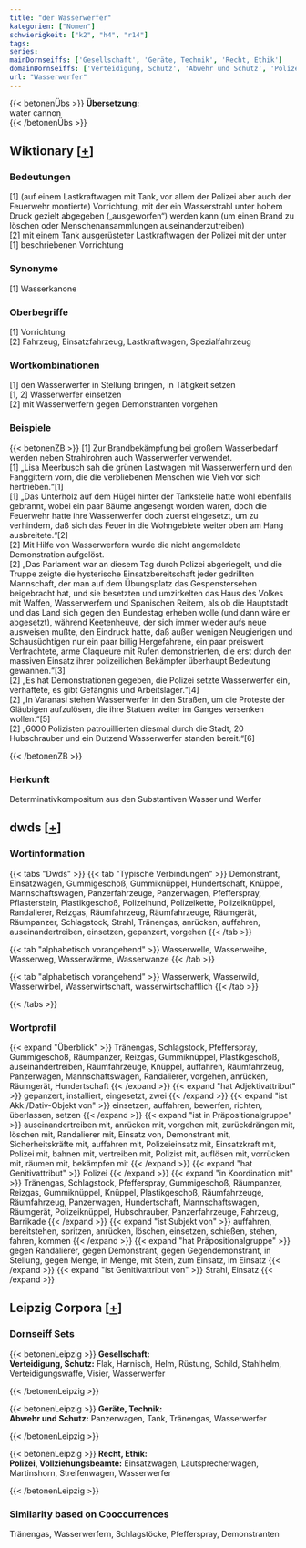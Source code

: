 ```yaml
---
title: "der Wasserwerfer"
kategorien: ["Nomen"]
schwierigkeit: ["k2", "h4", "r14"]
tags:
series:
mainDornseiffs: ['Gesellschaft', 'Geräte, Technik', 'Recht, Ethik']
domainDornseiffs: ['Verteidigung, Schutz', 'Abwehr und Schutz', 'Polizei, Vollziehungsbeamte']
url: "Wasserwerfer"
---
```


{{< betonenÜbs >}}
**Übersetzung:**  
water cannon  
{{< /betonenÜbs >}}

## Wiktionary [[+](https://de.wiktionary.org/wiki/Wasserwerfer)]

### Bedeutungen
[1] (auf einem Lastkraftwagen mit Tank, vor allem der Polizei aber auch der Feuerwehr montierte) Vorrichtung, mit der ein Wasserstrahl unter hohem Druck gezielt abgegeben („ausgeworfen“) werden kann (um einen Brand zu löschen oder Menschenansammlungen auseinanderzutreiben)  
[2] mit einem Tank ausgerüsteter Lastkraftwagen der Polizei mit der unter [1] beschriebenen Vorrichtung  

### Synonyme
[1] Wasserkanone  

### Oberbegriffe
[1] Vorrichtung  
[2] Fahrzeug, Einsatzfahrzeug, Lastkraftwagen, Spezialfahrzeug  

### Wortkombinationen
[1] den Wasserwerfer in Stellung bringen, in Tätigkeit setzen  
[1, 2] Wasserwerfer einsetzen  
[2] mit Wasserwerfern gegen Demonstranten vorgehen  

### Beispiele
{{< betonenZB >}}
[1] Zur Brandbekämpfung bei großem Wasserbedarf werden neben Strahlrohren auch Wasserwerfer verwendet.  
[1] „Lisa Meerbusch sah die grünen Lastwagen mit Wasserwerfern und den Fanggittern vorn, die die verbliebenen Menschen wie Vieh vor sich hertrieben.“[1]  
[1] „Das Unterholz auf dem Hügel hinter der Tankstelle hatte wohl ebenfalls gebrannt, wobei ein paar Bäume angesengt worden waren, doch die Feuerwehr hatte ihre Wasserwerfer doch zuerst eingesetzt, um zu verhindern, daß sich das Feuer in die Wohngebiete weiter oben am Hang ausbreitete.“[2]  
[2] Mit Hilfe von Wasserwerfern wurde die nicht angemeldete Demonstration aufgelöst.  
[2] „Das Parlament war an diesem Tag durch Polizei abgeriegelt, und die Truppe zeigte die hysterische Einsatzbereitschaft jeder gedrillten Mannschaft, der man auf dem Übungsplatz das Gespenstersehen beigebracht hat, und sie besetzten und umzirkelten das Haus des Volkes mit Waffen, Wasserwerfern und Spanischen Reitern, als ob die Hauptstadt und das Land sich gegen den Bundestag erheben wolle (und dann wäre er abgesetzt), während Keetenheuve, der sich immer wieder aufs neue ausweisen mußte, den Eindruck hatte, daß außer wenigen Neugierigen und Schausüchtigen nur ein paar billig Hergefahrene, ein paar preiswert Verfrachtete, arme Claqueure mit Rufen demonstrierten, die erst durch den massiven Einsatz ihrer polizeilichen Bekämpfer überhaupt Bedeutung gewannen.“[3]  
[2] „Es hat Demonstrationen gegeben, die Polizei setzte Wasserwerfer ein, verhaftete, es gibt Gefängnis und Arbeitslager.“[4]  
[2] „In Varanasi stehen Wasserwerfer in den Straßen, um die Proteste der Gläubigen aufzulösen, die ihre Statuen weiter im Ganges versenken wollen.“[5]  
[2] „6000 Polizisten patrouillierten diesmal durch die Stadt, 20 Hubschrauber und ein Dutzend Wasserwerfer standen bereit.“[6]  

{{< /betonenZB >}}
### Herkunft
Determinativkompositum aus den Substantiven Wasser und Werfer  



## dwds [[+](https://www.dwds.de/wb/Wasserwerfer)]

### Wortinformation
{{< tabs "Dwds" >}}
{{< tab "Typische Verbindungen" >}}
Demonstrant, Einsatzwagen, Gummigeschoß, Gummiknüppel, Hundertschaft, Knüppel, Mannschaftswagen, Panzerfahrzeuge, Panzerwagen, Pfefferspray, Pflasterstein, Plastikgeschoß, Polizeihund, Polizeikette, Polizeiknüppel, Randalierer, Reizgas, Räumfahrzeug, Räumfahrzeuge, Räumgerät, Räumpanzer, Schlagstock, Strahl, Tränengas, anrücken, auffahren, auseinandertreiben, einsetzen, gepanzert, vorgehen
{{< /tab >}}

{{< tab "alphabetisch vorangehend" >}}
Wasserwelle, Wasserweihe, Wasserweg, Wasserwärme, Wasserwanze
{{< /tab >}}

{{< tab "alphabetisch vorangehend" >}}
Wasserwerk, Wasserwild, Wasserwirbel, Wasserwirtschaft, wasserwirtschaftlich
{{< /tab >}}

{{< /tabs >}}

### Wortprofil
{{< expand "Überblick" >}} Tränengas, Schlagstock, Pfefferspray, Gummigeschoß, Räumpanzer, Reizgas, Gummiknüppel, Plastikgeschoß, auseinandertreiben, Räumfahrzeuge, Knüppel, auffahren, Räumfahrzeug, Panzerwagen, Mannschaftswagen, Randalierer, vorgehen, anrücken, Räumgerät, Hundertschaft {{< /expand >}}
{{< expand "hat Adjektivattribut" >}} gepanzert, installiert, eingesetzt, zwei {{< /expand >}}
{{< expand "ist Akk./Dativ-Objekt von" >}} einsetzen, auffahren, bewerfen, richten, überlassen, setzen {{< /expand >}}
{{< expand "ist in Präpositionalgruppe" >}} auseinandertreiben mit, anrücken mit, vorgehen mit, zurückdrängen mit, löschen mit, Randalierer mit, Einsatz von, Demonstrant mit, Sicherheitskräfte mit, auffahren mit, Polizeieinsatz mit, Einsatzkraft mit, Polizei mit, bahnen mit, vertreiben mit, Polizist mit, auflösen mit, vorrücken mit, räumen mit, bekämpfen mit {{< /expand >}}
{{< expand "hat Genitivattribut" >}} Polizei {{< /expand >}}
{{< expand "in Koordination mit" >}} Tränengas, Schlagstock, Pfefferspray, Gummigeschoß, Räumpanzer, Reizgas, Gummiknüppel, Knüppel, Plastikgeschoß, Räumfahrzeuge, Räumfahrzeug, Panzerwagen, Hundertschaft, Mannschaftswagen, Räumgerät, Polizeiknüppel, Hubschrauber, Panzerfahrzeuge, Fahrzeug, Barrikade {{< /expand >}}
{{< expand "ist Subjekt von" >}} auffahren, bereitstehen, spritzen, anrücken, löschen, einsetzen, schießen, stehen, fahren, kommen {{< /expand >}}
{{< expand "hat Präpositionalgruppe" >}} gegen Randalierer, gegen Demonstrant, gegen Gegendemonstrant, in Stellung, gegen Menge, in Menge, mit Stein, zum Einsatz, im Einsatz {{< /expand >}}
{{< expand "ist Genitivattribut von" >}} Strahl, Einsatz {{< /expand >}}

## Leipzig Corpora [[+](https://corpora.uni-leipzig.de/en/res?word=Wasserwerfer&corpusId=deu_newscrawl-public_2018)]

### Dornseiff Sets
{{< betonenLeipzig >}}
**Gesellschaft:**  
**Verteidigung, Schutz:** Flak, Harnisch, Helm, Rüstung, Schild, Stahlhelm, Verteidigungswaffe, Visier, Wasserwerfer  

{{< /betonenLeipzig >}}


{{< betonenLeipzig >}}
**Geräte, Technik:**  
**Abwehr und Schutz:** Panzerwagen, Tank, Tränengas, Wasserwerfer  

{{< /betonenLeipzig >}}


{{< betonenLeipzig >}}
**Recht, Ethik:**  
**Polizei, Vollziehungsbeamte:** Einsatzwagen, Lautsprecherwagen, Martinshorn, Streifenwagen, Wasserwerfer  

{{< /betonenLeipzig >}}

### Similarity based on Cooccurrences
Tränengas, Wasserwerfern, Schlagstöcke, Pfefferspray, Demonstranten

